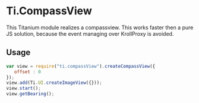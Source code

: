 # Ti.CompassView

This Titanium module realizes a compassview. This works faster then a pure JS solution, because the event managing over KrollProxy is avoided.
 
 ## Usage
 
 ```javascript
 var view = require("ti.compassView").createCompassView({
 	offset : 0
 });
 view.add(Ti.UI.createImageView({}));
 view.start();
 view.getBearing();
 ```